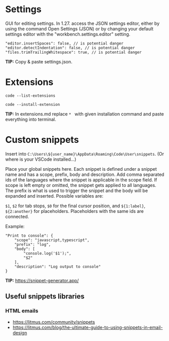 # Settings

GUI for editing settings. In 1.27. access the JSON settings editor, either by using the command Open Settings (JSON) or by changing your default settings editor with the "workbench.settings.editor" setting.

```
"editor.insertSpaces": false, // is potential danger
"editor.detectIndentation": false, // is potential danger
"files.trimTrailingWhitespace": true, // is potential danger
```

**TIP:** Copy & paste settings.json.

# Extensions

`code --list-extensions`

`code --install-extension`

**TIP:** In extensions.md replace `* ` with given installation command and paste everything into terminal.

# Custom snippets

Insert into `C:\Users\${user_name}\AppData\Roaming\Code\User\snippets`. (Or where is your VSCode installed...)

Place your global snippets here. Each snippet is defined under a snippet name and has a scope, prefix, body and description. Add comma separated ids of the languages where the snippet is applicable in the scope field. If scope is left empty or omitted, the snippet gets applied to all languages. The prefix is what is used to trigger the snippet and the body will be expanded and inserted. Possible variables are:

`$1`, `$2` for tab stops, `$0` for the final cursor position, and `${1:label}`, `${2:another}` for placeholders. Placeholders with the same ids are connected.

Example:
```
"Print to console": {
	"scope": "javascript,typescript",
	"prefix": "log",
	"body": [
		"console.log('$1');",
		"$2"
	],
	"description": "Log output to console"
}
```

**TIP:** https://snippet-generator.app/

## Useful snippets libraries
### HTML emails
* https://litmus.com/community/snippets
* https://litmus.com/blog/the-ultimate-guide-to-using-snippets-in-email-design
